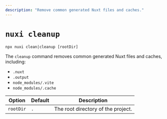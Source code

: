```yaml
---
description: "Remove common generated Nuxt files and caches."
---
```

# `nuxi cleanup`

```{bash}
npx nuxi clean|cleanup [rootDir]
```

The `cleanup` command removes common generated Nuxt files and caches, including:

- `.nuxt`
- `.output`
- `node_modules/.vite`
- `node_modules/.cache`

Option        | Default          | Description
-------------------------|-----------------|------------------
`rootDir` | `.` | The root directory of the project.
